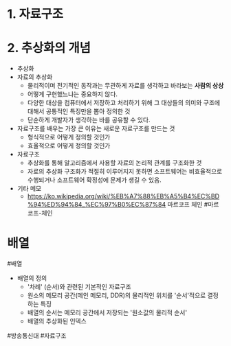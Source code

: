 # 1. 자료구조
# 2. 추상화의 개념
- 추상화
- 자료의 추상화
	- 물리적이며 전기적인 동작과는 무관하게 자료를 생각하고 바라보는 **사람의 상상**
	- 어떻게 구현했느냐는 중요하지 않다.
	- 다양한 대상을 컴퓨터에서 저장하고 처리하기 위해 그 대상들의 의미와 구조에 대해서 공통적인 특징만을 뽑아 정의한 것
	- 단순하게 개발자가 생각하는 바를 공유할 수 있다.
- 자료구조를 배우는 가장 큰 이유는 새로운 자료구조를 만드는 것
	- 형식적으로 어떻게 정의할 것인가
	- 효율적으로 어떻게 정의할 것인가
- 자료구조
	- 추상화를 통해 알고리즘에서 사용할 자료의 논리적 관계를 구조화한 것
	- 자료의 추상화 구조화가 적절히 이루어지지 못하면 소프트웨어는 비효율적으로 수행되거나 소프트웨어 확정성에 문제가 생길 수 있음.
- 기타 메모
	- https://ko.wikipedia.org/wiki/%EB%A7%88%EB%A5%B4%EC%BD%94%ED%94%84_%EC%97%B0%EC%87%84 마르코프 체인 #마르코프-체인
# 배열
#배열 
- 배열의 정의
	- '차례' (순서)와 관련된 기본적인 자료구조
	- 원소의 메모리 공간(메인 메모리, DDR)의 물리적인 위치를 '순서'적으로 결정하는 특징
	- 배열의 순서는 메모리 공간에서 저장되는 '원소값의 물리적 순서'
	- 배열의 추상화된 인덱스

#방송통신대 #자료구조 
